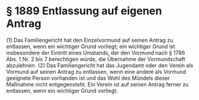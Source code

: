 # § 1889 Entlassung auf eigenen Antrag
(1) Das Familiengericht hat den Einzelvormund auf seinen Antrag zu entlassen, wenn ein wichtiger Grund vorliegt; ein wichtiger Grund ist insbesondere der Eintritt eines Umstands, der den Vormund nach § 1786 Abs. 1 Nr. 2 bis 7 berechtigen würde, die Übernahme der Vormundschaft abzulehnen.
(2) Das Familiengericht hat das Jugendamt oder den Verein als Vormund auf seinen Antrag zu entlassen, wenn eine andere als Vormund geeignete Person vorhanden ist und das Wohl des Mündels dieser Maßnahme nicht entgegensteht. Ein Verein ist auf seinen Antrag ferner zu entlassen, wenn ein wichtiger Grund vorliegt.
